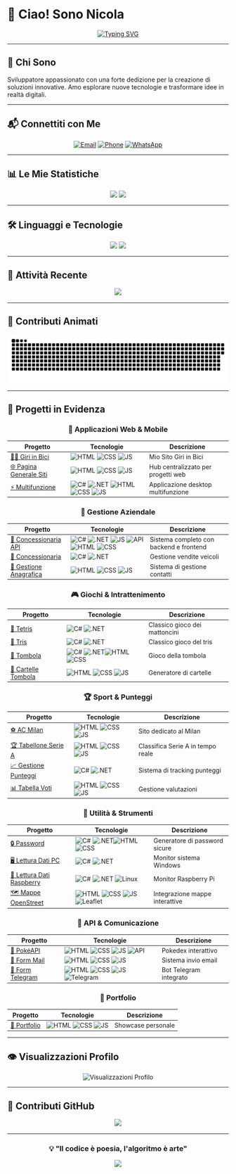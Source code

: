 # 👋 Ciao! Sono Nicola

<div align="center">
  
[![Typing SVG](https://readme-typing-svg.demolab.com?font=Fira+Code&weight=500&size=28&duration=3000&pause=1000&color=FFFFFF&center=true&vCenter=true&width=600&height=60&lines=Full+Stack+Developer+%F0%9F%9A%80;Appassionato+di+Tecnologia+%F0%9F%92%BB;Sempre+pronto+a+imparare+%F0%9F%93%9A)](https://git.io/typing-svg)

</div>

---

## 🌟 Chi Sono

Sviluppatore appassionato con una forte dedizione per la creazione di soluzioni innovative. Amo esplorare nuove tecnologie e trasformare idee in realtà digitali.

---

## 📬 Connettiti con Me

<div align="center">

[![Email](https://img.shields.io/badge/Email-white?style=flat-square&logo=gmail&logoColor=black&labelColor=white)](mailto:Nicola.marano02@gmail.com?subject=Info%20da%20Github)
[![Phone](https://img.shields.io/badge/Phone-white?style=flat-square&logo=whatsapp&logoColor=black&labelColor=white)](tel:+393337024320)
[![WhatsApp](https://img.shields.io/badge/WhatsApp-white?style=flat-square&logo=whatsapp&logoColor=black&labelColor=white)](https://wa.me/393337024320?text=*Info%20da%20Github*)

</div>

---

## 📊 Le Mie Statistiche

<div align="center">
  
  <img src="https://github-readme-stats.vercel.app/api?username=NicoMaker&show_icons=true&theme=radical&hide_border=true&bg_color=0D1117&title_color=10B981&text_color=C9D1D9&icon_color=58A6FF" width="48%" />
  <img src="https://github-readme-streak-stats.herokuapp.com/?user=NicoMaker&theme=radical&hide_border=true&background=0D1117&stroke=10B981&ring=58A6FF&fire=FF6B6B&currStreakLabel=10B981" width="48%" />
  
</div>

---

## 🛠️ Linguaggi e Tecnologie

<div align="center">
  
  <img src="https://github-readme-stats.vercel.app/api/top-langs/?username=NicoMaker&layout=compact&theme=radical&hide_border=true&bg_color=0D1117&title_color=10B981&text_color=C9D1D9&langs_count=25" width="48%" />
  
  <img src="https://github-readme-stats.vercel.app/api/top-langs/?username=NicoMaker&theme=radical&hide_border=true&bg_color=0D1117&title_color=10B981&text_color=C9D1D9&langs_count=25" width="48%" />

</div>

---

## 🎯 Attività Recente

<div align="center">
  
  <img src="https://streak-stats.demolab.com?user=NicoMaker&theme=radical&hide_border=true&background=0D1117&stroke=10B981&ring=58A6FF&fire=FF6B6B&currStreakLabel=10B981&sideLabels=C9D1D9&dates=C9D1D9" width="70%" />
  
</div>

---

## 🐍 Contributi Animati

<div align="center">
  
  <img src="Img/github-snake.svg" alt="Snake animation" width="100%" />
  
</div>

---

## 🚀 Progetti in Evidenza

<div align="center">

### 🎯 Applicazioni Web & Mobile

| Progetto                                                                     | Tecnologie                                                                                                                                                                                                                                                                                                                                                                                                                                                                                      | Descrizione                        |
| ---------------------------------------------------------------------------- | ----------------------------------------------------------------------------------------------------------------------------------------------------------------------------------------------------------------------------------------------------------------------------------------------------------------------------------------------------------------------------------------------------------------------------------------------------------------------------------------------- | ---------------------------------- |
| [🚴‍♂️ Giri in Bici](https://github.com/NicoMaker/Giri-in-bici)                 | ![HTML](https://img.shields.io/badge/HTML-E34F26?style=flat-square&logo=html5&logoColor=white) ![CSS](https://img.shields.io/badge/CSS-1572B6?style=flat-square&logo=css3&logoColor=white) ![JS](https://img.shields.io/badge/JavaScript-F7DF1E?style=flat-square&logo=javascript&logoColor=black)                                                                                                                                                                                              | Mio Sito Giri in Bici              |
| [🌐 Pagina Generale Siti](https://github.com/NicoMaker/Pagina_Generale_Siti) | ![HTML](https://img.shields.io/badge/HTML-E34F26?style=flat-square&logo=html5&logoColor=white) ![CSS](https://img.shields.io/badge/CSS-1572B6?style=flat-square&logo=css3&logoColor=white) ![JS](https://img.shields.io/badge/JavaScript-F7DF1E?style=flat-square&logo=javascript&logoColor=black)                                                                                                                                                                                              | Hub centralizzato per progetti web |
| [⚡ Multifunzione](https://github.com/NicoMaker/Multifunzione)               | ![C#](https://img.shields.io/badge/C%23-239120?style=flat-square&logo=c-sharp&logoColor=white) ![.NET](https://img.shields.io/badge/.NET-5C2D91?style=flat-square&logo=.net&logoColor=white) ![HTML](https://img.shields.io/badge/HTML-E34F26?style=flat-square&logo=html5&logoColor=white) ![CSS](https://img.shields.io/badge/CSS-1572B6?style=flat-square&logo=css3&logoColor=white) ![JS](https://img.shields.io/badge/JavaScript-F7DF1E?style=flat-square&logo=javascript&logoColor=black) | Applicazione desktop multifunzione |

### 🏪 Gestione Aziendale

| Progetto                                                                                     | Tecnologie                                                                                                                                                                                                                                                                                                                                                                                                                                                                                                                                                                                          | Descrizione                             |
| -------------------------------------------------------------------------------------------- | --------------------------------------------------------------------------------------------------------------------------------------------------------------------------------------------------------------------------------------------------------------------------------------------------------------------------------------------------------------------------------------------------------------------------------------------------------------------------------------------------------------------------------------------------------------------------------------------------- | --------------------------------------- |
| [🚗 Concessionaria API](https://github.com/NicoMaker/ConcessionariaApi_BackendCs_FrontEndJs) | ![C#](https://img.shields.io/badge/C%23-239120?style=flat-square&logo=c-sharp&logoColor=white) ![.NET](https://img.shields.io/badge/.NET-5C2D91?style=flat-square&logo=.net&logoColor=white) ![JS](https://img.shields.io/badge/JavaScript-F7DF1E?style=flat-square&logo=javascript&logoColor=black) ![API](https://img.shields.io/badge/REST_API-02569B?style=flat-square&logo=swagger&logoColor=white) ![HTML](https://img.shields.io/badge/HTML-E34F26?style=flat-square&logo=html5&logoColor=white) ![CSS](https://img.shields.io/badge/CSS-1572B6?style=flat-square&logo=css3&logoColor=white) | Sistema completo con backend e frontend |
| [🏬 Concessionaria](https://github.com/NicoMaker/Concessionaria)                             | ![C#](https://img.shields.io/badge/C%23-239120?style=flat-square&logo=c-sharp&logoColor=white) ![.NET](https://img.shields.io/badge/.NET-5C2D91?style=flat-square&logo=.net&logoColor=white)                                                                                                                                                                                                                                                                                                                                                                                                        | Gestione vendite veicoli                |
| [👥 Gestione Anagrafica](https://github.com/NicoMaker/Gestione_Anagrafica)                   | ![HTML](https://img.shields.io/badge/HTML-E34F26?style=flat-square&logo=html5&logoColor=white) ![CSS](https://img.shields.io/badge/CSS-1572B6?style=flat-square&logo=css3&logoColor=white) ![JS](https://img.shields.io/badge/JavaScript-F7DF1E?style=flat-square&logo=javascript&logoColor=black)                                                                                                                                                                                                                                                                                                  | Sistema di gestione contatti            |

### 🎮 Giochi & Intrattenimento

| Progetto                                                             | Tecnologie                                                                                                                                                                                                                                                                                         | Descrizione                   |
| -------------------------------------------------------------------- | -------------------------------------------------------------------------------------------------------------------------------------------------------------------------------------------------------------------------------------------------------------------------------------------------- | ----------------------------- |
| [🧩 Tetris](https://github.com/NicoMaker/Tetris)                     | ![C#](https://img.shields.io/badge/C%23-239120?style=flat-square&logo=c-sharp&logoColor=white) ![.NET](https://img.shields.io/badge/.NET-5C2D91?style=flat-square&logo=.net&logoColor=white)                                                                                                       | Classico gioco dei mattoncini |
| [🎯 Tris](https://github.com/NicoMaker/Triss)                        | ![C#](https://img.shields.io/badge/C%23-239120?style=flat-square&logo=c-sharp&logoColor=white) ![.NET](https://img.shields.io/badge/.NET-5C2D91?style=flat-square&logo=.net&logoColor=white)                                                                                                       | Classico gioco del tris       |
| [🎲 Tombola](https://github.com/NicoMaker/Tombola)                   | ![C#](https://img.shields.io/badge/C%23-239120?style=flat-square&logo=c-sharp&logoColor=white) ![.NET](https://img.shields.io/badge/.NET-5C2D91?style=flat-square&logo=.net&logoColor=white)![HTML](https://img.shields.io/badge/HTML-E34F26?style=flat-square&logo=html5&logoColor=white) ![CSS](https://img.shields.io/badge/CSS-1572B6?style=flat-square&logo=css3&logoColor=white)                                                                                                     | Gioco della tombola           |
| [🎫 Cartelle Tombola](https://github.com/NicoMaker/Cartelle_Tombola) | ![HTML](https://img.shields.io/badge/HTML-E34F26?style=flat-square&logo=html5&logoColor=white) ![CSS](https://img.shields.io/badge/CSS-1572B6?style=flat-square&logo=css3&logoColor=white) ![JS](https://img.shields.io/badge/JavaScript-F7DF1E?style=flat-square&logo=javascript&logoColor=black) | Generatore di cartelle        |

### 🏆 Sport & Punteggi

| Progetto                                                               | Tecnologie                                                                                                                                                                                                                                                                                         | Descrizione                       |
| ---------------------------------------------------------------------- | -------------------------------------------------------------------------------------------------------------------------------------------------------------------------------------------------------------------------------------------------------------------------------------------------- | --------------------------------- |
| [⚽ AC Milan](https://github.com/NicoMaker/Milan)                      | ![HTML](https://img.shields.io/badge/HTML-E34F26?style=flat-square&logo=html5&logoColor=white) ![CSS](https://img.shields.io/badge/CSS-1572B6?style=flat-square&logo=css3&logoColor=white) ![JS](https://img.shields.io/badge/JavaScript-F7DF1E?style=flat-square&logo=javascript&logoColor=black) | Sito dedicato al Milan            |
| [🏆 Tabellone Serie A](https://github.com/NicoMaker/Tabellone_Serie_A) | ![HTML](https://img.shields.io/badge/HTML-E34F26?style=flat-square&logo=html5&logoColor=white) ![CSS](https://img.shields.io/badge/CSS-1572B6?style=flat-square&logo=css3&logoColor=white) ![JS](https://img.shields.io/badge/JavaScript-F7DF1E?style=flat-square&logo=javascript&logoColor=black) | Classifica Serie A in tempo reale |
| [📈 Gestione Punteggi](https://github.com/NicoMaker/GestionePunteggi)  | ![C#](https://img.shields.io/badge/C%23-239120?style=flat-square&logo=c-sharp&logoColor=white) ![.NET](https://img.shields.io/badge/.NET-5C2D91?style=flat-square&logo=.net&logoColor=white)                                                                                                       | Sistema di tracking punteggi      |
| [📊 Tabella Voti](https://github.com/NicoMaker/Tabella_Voti)           | ![HTML](https://img.shields.io/badge/HTML-E34F26?style=flat-square&logo=html5&logoColor=white) ![CSS](https://img.shields.io/badge/CSS-1572B6?style=flat-square&logo=css3&logoColor=white) ![JS](https://img.shields.io/badge/JavaScript-F7DF1E?style=flat-square&logo=javascript&logoColor=black) | Gestione valutazioni              |

### 🔧 Utilità & Strumenti

| Progetto                                                                         | Tecnologie                                                                                                                                                                                                                                                                                                                                                                                                | Descrizione                    |
| -------------------------------------------------------------------------------- | --------------------------------------------------------------------------------------------------------------------------------------------------------------------------------------------------------------------------------------------------------------------------------------------------------------------------------------------------------------------------------------------------------- | ------------------------------ |
| [🔒 Password](https://github.com/NicoMaker/Password)                             | ![C#](https://img.shields.io/badge/C%23-239120?style=flat-square&logo=c-sharp&logoColor=white)  ![.NET](https://img.shields.io/badge/.NET-5C2D91?style=flat-square&logo=.net&logoColor=white)![HTML](https://img.shields.io/badge/HTML-E34F26?style=flat-square&logo=html5&logoColor=white) ![CSS](https://img.shields.io/badge/CSS-1572B6?style=flat-square&logo=css3&logoColor=white)                                                                                                                                                                                                               | Generatore di password sicure  |
| [🖥️ Lettura Dati PC](https://github.com/NicoMaker/Lettura_Dati_PC_Windows)       | ![C#](https://img.shields.io/badge/C%23-239120?style=flat-square&logo=c-sharp&logoColor=white) ![.NET](https://img.shields.io/badge/.NET-5C2D91?style=flat-square&logo=.net&logoColor=white)                                                                                                                                                                                                              | Monitor sistema Windows        |
| [🥧 Lettura Dati Raspberry](https://github.com/NicoMaker/Lettura_Dati_Raspberry) | ![C#](https://img.shields.io/badge/C%23-239120?style=flat-square&logo=c-sharp&logoColor=white) ![.NET](https://img.shields.io/badge/.NET-5C2D91?style=flat-square&logo=.net&logoColor=white) ![Linux](https://img.shields.io/badge/Linux-FCC624?style=flat-square&logo=linux&logoColor=black)                                                                                                             | Monitor Raspberry Pi           |
| [🗺️ Mappe OpenStreet](https://github.com/NicoMaker/Mappe_OpenStreet)             | ![HTML](https://img.shields.io/badge/HTML-E34F26?style=flat-square&logo=html5&logoColor=white) ![CSS](https://img.shields.io/badge/CSS-1572B6?style=flat-square&logo=css3&logoColor=white) ![JS](https://img.shields.io/badge/JavaScript-F7DF1E?style=flat-square&logo=javascript&logoColor=black) ![Leaflet](https://img.shields.io/badge/Leaflet-199900?style=flat-square&logo=leaflet&logoColor=white) | Integrazione mappe interattive |

### 📱 API & Comunicazione

| Progetto                                                       | Tecnologie                                                                                                                                                                                                                                                                                                                                                                                                  | Descrizione            |
| -------------------------------------------------------------- | ----------------------------------------------------------------------------------------------------------------------------------------------------------------------------------------------------------------------------------------------------------------------------------------------------------------------------------------------------------------------------------------------------------- | ---------------------- |
| [🐛 PokéAPI](https://github.com/NicoMaker/PokeApi)             | ![HTML](https://img.shields.io/badge/HTML-E34F26?style=flat-square&logo=html5&logoColor=white) ![CSS](https://img.shields.io/badge/CSS-1572B6?style=flat-square&logo=css3&logoColor=white) ![JS](https://img.shields.io/badge/JavaScript-F7DF1E?style=flat-square&logo=javascript&logoColor=black) ![API](https://img.shields.io/badge/REST_API-02569B?style=flat-square&logo=swagger&logoColor=white)      | Pokedex interattivo    |
| [📧 Form Mail](https://github.com/NicoMaker/Form_Mail)         | ![HTML](https://img.shields.io/badge/HTML-E34F26?style=flat-square&logo=html5&logoColor=white) ![CSS](https://img.shields.io/badge/CSS-1572B6?style=flat-square&logo=css3&logoColor=white) ![JS](https://img.shields.io/badge/JavaScript-F7DF1E?style=flat-square&logo=javascript&logoColor=black)                                                                                                          | Sistema invio email    |
| [💬 Form Telegram](https://github.com/NicoMaker/Form_Telegram) | ![HTML](https://img.shields.io/badge/HTML-E34F26?style=flat-square&logo=html5&logoColor=white) ![CSS](https://img.shields.io/badge/CSS-1572B6?style=flat-square&logo=css3&logoColor=white) ![JS](https://img.shields.io/badge/JavaScript-F7DF1E?style=flat-square&logo=javascript&logoColor=black)![Telegram](https://img.shields.io/badge/Telegram-26A5E4?style=flat-square&logo=telegram&logoColor=white) | Bot Telegram integrato |

### 💼 Portfolio

| Progetto                                               | Tecnologie                                                                                                                                                                                                                                                                                         | Descrizione        |
| ------------------------------------------------------ | -------------------------------------------------------------------------------------------------------------------------------------------------------------------------------------------------------------------------------------------------------------------------------------------------- | ------------------ |
| [🌟 Portfolio](https://github.com/NicoMaker/Portfolio) | ![HTML](https://img.shields.io/badge/HTML-E34F26?style=flat-square&logo=html5&logoColor=white) ![CSS](https://img.shields.io/badge/CSS-1572B6?style=flat-square&logo=css3&logoColor=white) ![JS](https://img.shields.io/badge/JavaScript-F7DF1E?style=flat-square&logo=javascript&logoColor=black) | Showcase personale |

</div>

---

## 👁️ Visualizzazioni Profilo

<div align="center">

<img src="https://komarev.com/ghpvc/?username=NicoMaker&style=for-the-badge&color=000000&labelColor=10B981&label=VISUALIZZAZIONI+PROFILO" alt="Visualizzazioni Profilo"/>

</div>

---

## 🎨 Contributi GitHub

<div align="center">
  
  <img src="https://github-readme-activity-graph.vercel.app/graph?username=NicoMaker&bg_color=0d1117&color=10b981&line=58a6ff&point=ff6b6b&area=true&hide_border=true" width="100%" />
  
</div>

---

<div align="center">
  
  ### 💡 "Il codice è poesia, l'algoritmo è arte"
  
  <img src="https://capsule-render.vercel.app/api?type=waving&color=gradient&customColorList=10&height=100&section=footer&text=Grazie%20per%20la%20visita!&fontSize=30&fontColor=fff&animation=twinkling" width="100%" />
  
</div>
